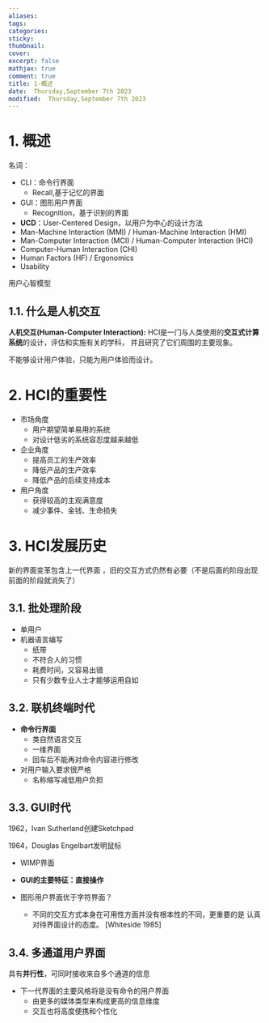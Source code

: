 ```yaml
---
aliases: 
tags: 
categories:
sticky:
thumbnail:
cover: 
excerpt: false
mathjax: true
comment: true
title: 1-概述
date:  Thursday,September 7th 2023
modified:  Thursday,September 7th 2023
---
```

# 1. 概述

名词：
- CLI：命令行界面
	- Recall,基于记忆的界面  
- GUI：图形用户界面
	- Recognition，基于识别的界面
-  **UCD**：User-Centered Design，以用户为中心的设计方法
- Man-Machine Interaction (MMI) / Human-Machine Interaction (HMI)
- Man-Computer Interaction (MCI) / Human-Computer Interaction (HCI)
- Computer-Human Interaction (CHI)
- Human Factors (HF) / Ergonomics
- Usability

⽤户⼼智模型
## 1.1. 什么是人机交互

**⼈机交互(Human-Computer Interaction):**  HCI是⼀⻔与⼈类使⽤的**交互式计算系统**的设计，评估和实施有关的学科， 并且研究了它们周围的主要现象。

不能够设计用户体验，只能为用户体验而设计。
# 2. HCI的重要性

- 市场角度
	- 用户期望简单易用的系统
	- 对设计低劣的系统容忍度越来越低
- 企业角度
	- 提高员工的生产效率
	- 降低产品的生产效率
	- 降低产品的后续支持成本
- 用户角度
	- 获得较高的主观满意度
	- 减少事件、金钱、生命损失

# 3. HCI发展历史

新的界面变革包含上一代界面 ，旧的交互方式仍然有必要（不是后⾯的阶段出现前⾯的阶段就消失了）


## 3.1. 批处理阶段

- 单用户
- 机器语言编写
	- 纸带
	- 不符合人的习惯
	- 耗费时间，又容易出错
	- 只有少数专业人士才能够运用自如

## 3.2. 联机终端时代

- **命令行界面**
	- 类自然语言交互
	- 一维界面
	- 回车后不能再对命令内容进行修改
- 对用户输入要求很严格
	- 名称缩写减低用户负担
## 3.3. GUI时代

1962，Ivan Sutherland创建Sketchpad

1964，Douglas Engelbart发明鼠标

- WIMP界面

- **GUI的主要特征：直接操作**
- 图形用户界面优于字符界面？
	- 不同的交互方式本身在可用性方面并没有根本性的不同，更重要的是 认真对待界面设计的态度。 [Whiteside 1985]


## 3.4. 多通道⽤户界⾯

具有**并行性**，可同时接收来自多个通道的信息

- 下一代界面的主要风格将是没有命令的用户界面
	- 由更多的媒体类型来构成更高的信息维度
	- 交互也将高度便携和个性化

